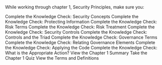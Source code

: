 While working through chapter 1, Security Principles, make sure you: 

Complete the Knowledge Check: Security Concepts
Complete the Knowledge Check: Protecting Information
Complete the Knowledge Check: Risk Terms
Complete the Knowledge Check: Risk Treatment
Complete the Knowledge Check: Security Controls
Complete the Knowledge Check: Controls and the Triad
Complete the Knowledge Check: Governance Terms
Complete the Knowledge Check: Relating Governance Elements
Complete the Knowledge Check: Applying the Code
Complete the Knowledge Check: What is the Appropriate Action?
View the Chapter 1 Summary
Take the Chapter 1 Quiz
View the Terms and Definitions 
